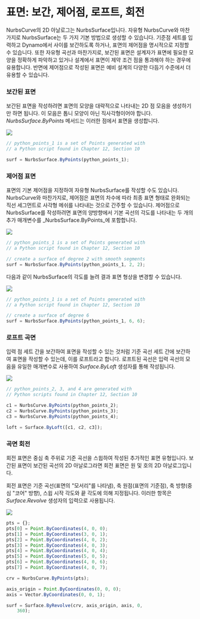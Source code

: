 # 표면: 보간, 제어점, 로프트, 회전

NurbsCurve의 2D 아날로그는 NurbsSurface입니다. 자유형 NurbsCurve와 마찬가지로 NurbsSurface는 두 가지 기본 방법으로 생성할 수 있습니다. 기준점 세트를 입력하고 Dynamo에서 사이를 보간하도록 하거나, 표면의 제어점을 명시적으로 지정할 수 있습니다. 또한 자유형 곡선과 마찬가지로, 보간된 표면은 설계자가 표면에 필요한 모양을 정확하게 파악하고 있거나 설계에서 표면이 제약 조건 점을 통과해야 하는 경우에 유용합니다. 반면에 제어점으로 작성된 표면은 예비 설계의 다양한 다듬기 수준에서 더 유용할 수 있습니다.

### 보간된 표면

보간된 표면을 작성하려면 표면의 모양을 대략적으로 나타내는 2D 점 모음을 생성하기만 하면 됩니다. 이 모음은 톱니 모양이 아닌 직사각형이어야 합니다. _NurbsSurface.ByPoints_ 메서드는 이러한 점에서 표면을 생성합니다.

![](../images/8-2/6/Surfaces\_01.png)

```js
// python_points_1 is a set of Points generated with
// a Python script found in Chapter 12, Section 10

surf = NurbsSurface.ByPoints(python_points_1);
```

### 제어점 표면

표면의 기본 제어점을 지정하여 자유형 NurbsSurface를 작성할 수도 있습니다. NurbsCurve와 마찬가지로, 제어점은 표면의 차수에 따라 최종 표면 형태로 완화되는 직선 세그먼트로 사각형 메쉬를 나타내는 것으로 간주할 수 있습니다. 제어점으로 NurbsSurface를 작성하려면 표면의 양방향에서 기본 곡선의 각도를 나타내는 두 개의 추가 매개변수를 _NurbsSurface.ByPoints_에 포함합니다.

![](../images/8-2/6/Surfaces\_02.png)

```js
// python_points_1 is a set of Points generated with
// a Python script found in Chapter 12, Section 10

// create a surface of degree 2 with smooth segments
surf = NurbsSurface.ByPoints(python_points_1, 2, 2);
```

다음과 같이 NurbsSurface의 각도를 늘려 결과 표면 형상을 변경할 수 있습니다.

![](../images/8-2/6/Surfaces\_03.png)

```js
// python_points_1 is a set of Points generated with
// a Python script found in Chapter 12, Section 10

// create a surface of degree 6
surf = NurbsSurface.ByPoints(python_points_1, 6, 6);
```

### 로프트 곡면

입력 점 세트 간을 보간하여 표면을 작성할 수 있는 것처럼 기준 곡선 세트 간에 보간하여 표면을 작성할 수 있는데, 이를 로프트라고 합니다. 로프트된 곡선은 입력 곡선의 모음을 유일한 매개변수로 사용하여 _Surface.ByLoft_ 생성자를 통해 작성됩니다.

![](../images/8-2/6/Surfaces\_04.png)

```js
// python_points_2, 3, and 4 are generated with
// Python scripts found in Chapter 12, Section 10

c1 = NurbsCurve.ByPoints(python_points_2);
c2 = NurbsCurve.ByPoints(python_points_3);
c3 = NurbsCurve.ByPoints(python_points_4);

loft = Surface.ByLoft([c1, c2, c3]);
```

### 곡면 회전

회전 표면은 중심 축 주위로 기준 곡선을 스윕하여 작성된 추가적인 표면 유형입니다. 보간된 표면이 보간된 곡선의 2D 아날로그라면 회전 표면은 원 및 호의 2D 아날로그입니다.

회전 표면은 기준 곡선(표면의 "모서리"를 나타냄), 축 원점(표면의 기준점), 축 방향(중심 "코어" 방향), 스윕 시작 각도와 끝 각도에 의해 지정됩니다. 이러한 항목은 _Surface.Revolve_ 생성자의 입력으로 사용됩니다.

![](../images/8-2/6/Surfaces\_05.png)

```js
pts = {};
pts[0] = Point.ByCoordinates(4, 0, 0);
pts[1] = Point.ByCoordinates(3, 0, 1);
pts[2] = Point.ByCoordinates(4, 0, 2);
pts[3] = Point.ByCoordinates(4, 0, 3);
pts[4] = Point.ByCoordinates(4, 0, 4);
pts[5] = Point.ByCoordinates(5, 0, 5);
pts[6] = Point.ByCoordinates(4, 0, 6);
pts[7] = Point.ByCoordinates(4, 0, 7);

crv = NurbsCurve.ByPoints(pts);

axis_origin = Point.ByCoordinates(0, 0, 0);
axis = Vector.ByCoordinates(0, 0, 1);

surf = Surface.ByRevolve(crv, axis_origin, axis, 0,
    360);
```
